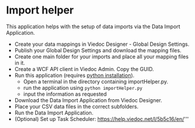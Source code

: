 # Import helper

This application helps with the setup of data imports via the Data Import Application.

- Create your data mappings in Viedoc Designer - Global Design Settings.
- Publish your Global Design Settings and download the mapping files.
- Create one main folder for your imports and place all your mapping files in it.
- Create a WCF API client in Viedoc Admin. Copy the GUID.
- Run this application (requires [python installation](https://www.python.org/downloads/)).
  - Open a terminal in the directory containing importHelper.py.
  - run the application using `python importHelper.py`
  - input the information as requested
- Download the Data Import Application from Viedoc Designer.
- Place your CSV data files in the correct subfolders.
- Run the Data Import Application.
- (Optional) Set up Task Scheduler: https://help.viedoc.net/l/5b5c16/en/'''
